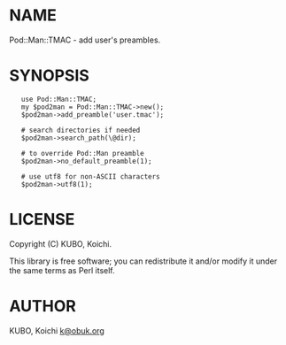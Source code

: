 # NAME

Pod::Man::TMAC - add user's preambles.

# SYNOPSIS

       use Pod::Man::TMAC;
       my $pod2man = Pod::Man::TMAC->new();
       $pod2man->add_preamble('user.tmac');
    
       # search directories if needed
       $pod2man->search_path(\@dir);
    
       # to override Pod::Man preamble
       $pod2man->no_default_preamble(1);
    
       # use utf8 for non-ASCII characters
       $pod2man->utf8(1);

# LICENSE

Copyright (C) KUBO, Koichi.

This library is free software; you can redistribute it and/or modify
it under the same terms as Perl itself.

# AUTHOR

KUBO, Koichi <k@obuk.org>
